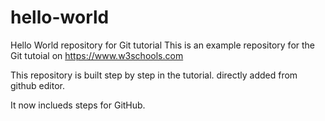 # hello-world
Hello World repository for Git tutorial
This is an example repository for the Git tutoial on https://www.w3schools.com

This repository is built step by step in the tutorial.
directly added from github editor.

It now inclueds steps for GitHub.
